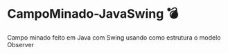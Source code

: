 # CampoMinado-JavaSwing 💣

 Campo minado feito em Java com Swing usando como estrutura o modelo Observer
